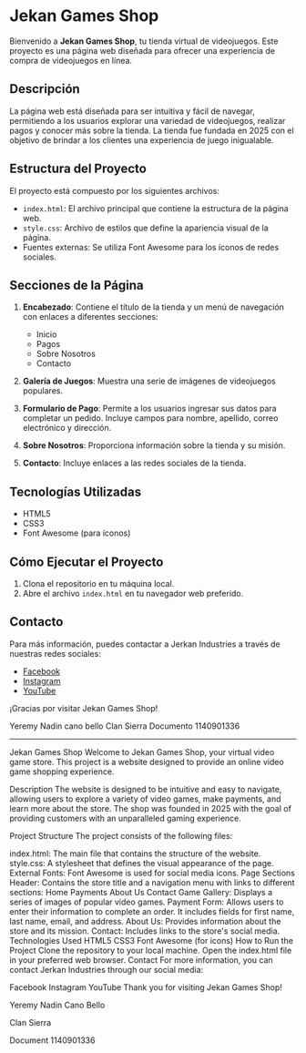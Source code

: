 # Jekan Games Shop

Bienvenido a **Jekan Games Shop**, tu tienda virtual de videojuegos. Este proyecto es una página web diseñada para ofrecer una experiencia de compra de videojuegos en línea.

## Descripción

La página web está diseñada para ser intuitiva y fácil de navegar, permitiendo a los usuarios explorar una variedad de videojuegos, realizar pagos y conocer más sobre la tienda. La tienda fue fundada en 2025 con el objetivo de brindar a los clientes una experiencia de juego inigualable.

## Estructura del Proyecto

El proyecto está compuesto por los siguientes archivos:

- `index.html`: El archivo principal que contiene la estructura de la página web.
- `style.css`: Archivo de estilos que define la apariencia visual de la página.
- Fuentes externas: Se utiliza Font Awesome para los íconos de redes sociales.

## Secciones de la Página

1. **Encabezado**: Contiene el título de la tienda y un menú de navegación con enlaces a diferentes secciones:
   - Inicio
   - Pagos
   - Sobre Nosotros
   - Contacto

2. **Galería de Juegos**: Muestra una serie de imágenes de videojuegos populares.

3. **Formulario de Pago**: Permite a los usuarios ingresar sus datos para completar un pedido. Incluye campos para nombre, apellido, correo electrónico y dirección.

4. **Sobre Nosotros**: Proporciona información sobre la tienda y su misión.

5. **Contacto**: Incluye enlaces a las redes sociales de la tienda.

## Tecnologías Utilizadas

- HTML5
- CSS3
- Font Awesome (para íconos)

## Cómo Ejecutar el Proyecto

1. Clona el repositorio en tu máquina local.
2. Abre el archivo `index.html` en tu navegador web preferido.

## Contacto

Para más información, puedes contactar a Jerkan Industries a través de nuestras redes sociales:

- [Facebook](https://www.facebook.com/SpotifyVietnam?rdid=fk5sYWfrVh8UvP9S&share_url=https%3A%2F%2Fwww.facebook.com%2Fshare%2F19jY6KstLs%2F)
- [Instagram](https://www.instagram.com/)
- [YouTube](https://www.youtube.com/)

¡Gracias por visitar Jekan Games Shop!

Yeremy Nadin cano bello
Clan Sierra
Documento 1140901336


---------------------------------------------------------------------------------------------------------------------------------------------------------------------------------------------------------------------------

Jekan Games Shop
Welcome to Jekan Games Shop, your virtual video game store. This project is a website designed to provide an online video game shopping experience.

Description
The website is designed to be intuitive and easy to navigate, allowing users to explore a variety of video games, make payments, and learn more about the store. The shop was founded in 2025 with the goal of providing customers with an unparalleled gaming experience.

Project Structure
The project consists of the following files:

index.html: The main file that contains the structure of the website.
style.css: A stylesheet that defines the visual appearance of the page.
External Fonts: Font Awesome is used for social media icons.
Page Sections
Header: Contains the store title and a navigation menu with links to different sections:
Home
Payments
About Us
Contact
Game Gallery: Displays a series of images of popular video games.
Payment Form: Allows users to enter their information to complete an order. It includes fields for first name, last name, email, and address.
About Us: Provides information about the store and its mission.
Contact: Includes links to the store's social media.
Technologies Used
HTML5
CSS3
Font Awesome (for icons)
How to Run the Project
Clone the repository to your local machine.
Open the index.html file in your preferred web browser.
Contact
For more information, you can contact Jerkan Industries through our social media:

Facebook
Instagram
YouTube
Thank you for visiting Jekan Games Shop!

Yeremy Nadin Cano Bello

Clan Sierra

Document 1140901336

